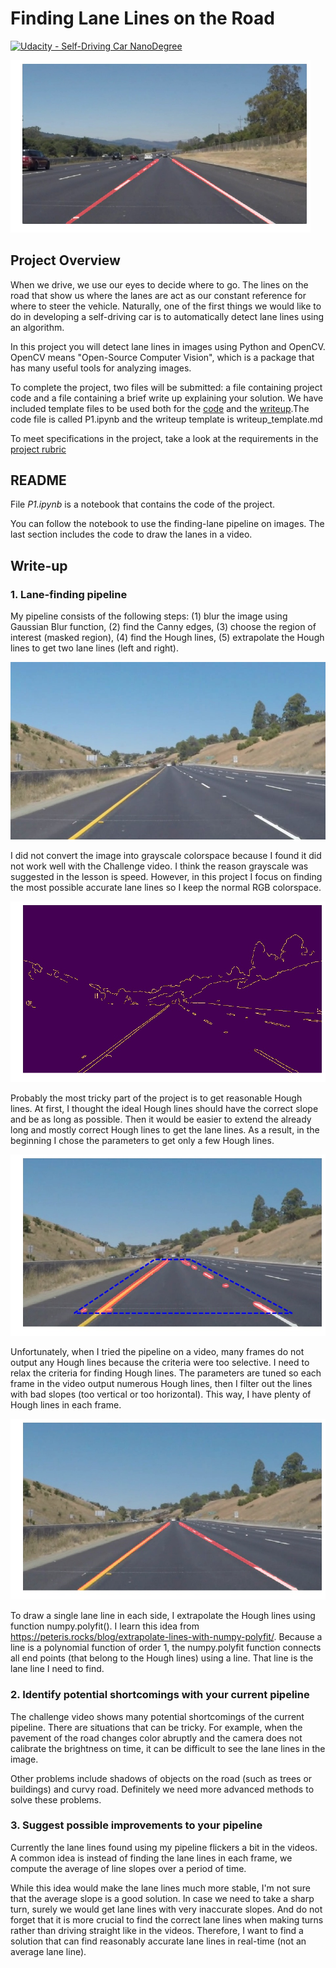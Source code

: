 # **Finding Lane Lines on the Road**
[![Udacity - Self-Driving Car NanoDegree](https://s3.amazonaws.com/udacity-sdc/github/shield-carnd.svg)](http://www.udacity.com/drive)

<img src="test_images_output/solidWhiteRight.jpg" width="480" alt="Combined Image" />

Project Overview
---

When we drive, we use our eyes to decide where to go.  The lines on the road that show us where the lanes are act as our constant reference for where to steer the vehicle.  Naturally, one of the first things we would like to do in developing a self-driving car is to automatically detect lane lines using an algorithm.

In this project you will detect lane lines in images using Python and OpenCV.  OpenCV means "Open-Source Computer Vision", which is a package that has many useful tools for analyzing images.

To complete the project, two files will be submitted: a file containing project code and a file containing a brief write up explaining your solution. We have included template files to be used both for the [code](https://github.com/udacity/CarND-LaneLines-P1/blob/master/P1.ipynb) and the [writeup](https://github.com/udacity/CarND-LaneLines-P1/blob/master/writeup_template.md).The code file is called P1.ipynb and the writeup template is writeup_template.md

To meet specifications in the project, take a look at the requirements in the [project rubric](https://review.udacity.com/#!/rubrics/322/view)

[//]: # (Image References)

[image1]: ./examples/grayscale.jpg "Grayscale"

README
---
File *P1.ipynb* is a notebook that contains the code of the project.

You can follow the notebook to use the finding-lane pipeline on images.
The last section includes the code to draw the lanes in a video.


Write-up
---

### 1. Lane-finding pipeline

My pipeline consists of the following steps: (1) blur the image using Gaussian Blur function, (2) find the Canny edges, (3) choose the region of interest (masked region), (4) find the Hough lines, (5) extrapolate the Hough lines to get two lane lines (left and right).

<!--
[original image](./test_images/whiteCarLaneSwitch.jpg)
-->

<img src="./test_images/whiteCarLaneSwitch.jpg" alt="original image" style="width: 720px;"/>

I did not convert the image into grayscale colorspace because I found it did not work well with the Challenge video. I think the reason grayscale was suggested in the lesson is speed. However, in this project I focus on finding the most possible accurate lane lines so I keep the normal RGB colorspace.

![Canny edges](./test_images_output/whiteCarLaneSwitch_canny.jpg)

Probably the most tricky part of the project is to get reasonable Hough lines. At first, I thought the ideal Hough lines should have the correct slope and be as long as possible. Then it would be easier to extend the already long and mostly correct Hough lines to get the lane lines. As a result, in the beginning I chose the parameters to get only a few Hough lines.

![Hough lines](./test_images_output/whiteCarLaneSwitch_hough.jpg)

Unfortunately, when I tried the pipeline on a video, many frames do not output any Hough lines because the criteria were too selective. I need to relax the criteria for finding Hough lines. The parameters are tuned so each frame in the video output numerous Hough lines, then I filter out the lines with bad slopes (too vertical or too horizontal). This way, I have plenty of Hough lines in each frame.

![Extrapolated lines](./test_images_output/whiteCarLaneSwitch.jpg)

To draw a single lane line in each side, I extrapolate the Hough lines using function numpy.polyfit(). I learn this idea from https://peteris.rocks/blog/extrapolate-lines-with-numpy-polyfit/. Because a line is a polynomial function of order 1, the numpy.polyfit function connects all end points (that belong to the Hough lines) using a line. That line is the lane line I need to find.



### 2. Identify potential shortcomings with your current pipeline

The challenge video shows many potential shortcomings of the current pipeline. There are situations that can be tricky. For example, when the pavement of the road changes color abruptly and the camera does not calibrate the brightness on time, it can be difficult to see the lane lines in the image.

Other problems include shadows of objects on the road (such as trees or buildings) and curvy road. Definitely we need more advanced methods to solve these problems.


### 3. Suggest possible improvements to your pipeline

Currently the lane lines found using my pipeline flickers a bit in the videos. A common idea is instead of finding the lane lines in each frame, we compute the average of line slopes over a period of time.

While this idea would make the lane lines much more stable, I'm not sure that the average slope is a good solution. In case we need to take a sharp turn, surely we would get lane lines with very inaccurate slopes. And do not forget that it is more crucial to find the correct lane lines when making turns rather than driving straight like in the videos. Therefore, I want to find a solution that can find reasonably accurate lane lines in real-time (not an average lane line).

